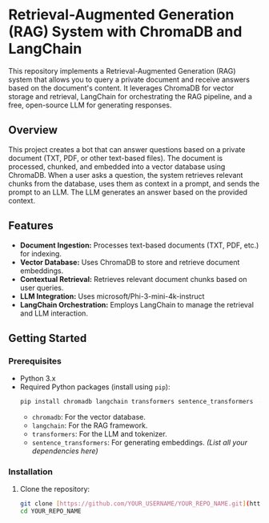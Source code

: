 # Retrieval-Augmented Generation (RAG) System with ChromaDB and LangChain

This repository implements a Retrieval-Augmented Generation (RAG) system that allows you to query a private document and receive answers based on the document's content.  It leverages ChromaDB for vector storage and retrieval, LangChain for orchestrating the RAG pipeline, and a free, open-source LLM for generating responses.

## Overview

This project creates a bot that can answer questions based on a private document (TXT, PDF, or other text-based files).  The document is processed, chunked, and embedded into a vector database using ChromaDB. When a user asks a question, the system retrieves relevant chunks from the database, uses them as context in a prompt, and sends the prompt to an LLM. The LLM generates an answer based on the provided context.

## Features

* **Document Ingestion:**  Processes text-based documents (TXT, PDF, etc.) for indexing.
* **Vector Database:** Uses ChromaDB to store and retrieve document embeddings.
* **Contextual Retrieval:**  Retrieves relevant document chunks based on user queries.
* **LLM Integration:**  Uses microsoft/Phi-3-mini-4k-instruct
* **LangChain Orchestration:** Employs LangChain to manage the retrieval and LLM interaction.

## Getting Started

### Prerequisites

* Python 3.x
* Required Python packages (install using `pip`):
    ```bash
    pip install chromadb langchain transformers sentence_transformers  # Add other dependencies as needed
    ```
    *   `chromadb`: For the vector database.
    *   `langchain`: For the RAG framework.
    *   `transformers`: For the LLM and tokenizer.
    *   `sentence_transformers`: For generating embeddings.
    *(List all your dependencies here)*

### Installation

1. Clone the repository:
   ```bash
   git clone [https://github.com/YOUR_USERNAME/YOUR_REPO_NAME.git](https://www.google.com/search?q=https://github.com/YOUR_USERNAME/YOUR_REPO_NAME.git)  # Replace with your repo URL
   cd YOUR_REPO_NAME

